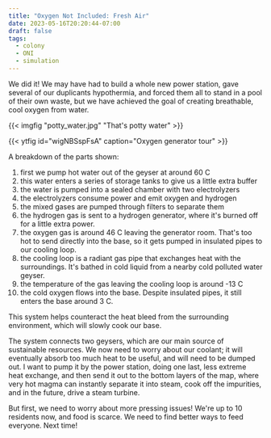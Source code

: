 ```yaml
---
title: "Oxygen Not Included: Fresh Air"
date: 2023-05-16T20:20:44-07:00
draft: false
tags:
  - colony
  - ONI
  - simulation
---
```


We did it! We may have had to build a whole new power station,
gave several of our duplicants hypothermia, and forced them
all to stand in a pool of their own waste, but we have achieved
the goal of creating breathable, cool oxygen from water.

{{< imgfig "potty_water.jpg" "That's potty water" >}}

{{< ytfig id="wigNBSspFsA" caption="Oxygen generator tour" >}}

A breakdown of the parts shown:

1. first we pump hot water out of the geyser at around 60 C
2. this water enters a series of storage tanks to give us a 
   little extra buffer
3. the water is pumped into a sealed chamber with two 
   electrolyzers
4. the electrolyzers consume power and emit oxygen and hydrogen
5. the mixed gases are pumped through filters to separate them
6. the hydrogen gas is sent to a hydrogen generator, where 
   it's burned off for a little extra power.
7. the oxygen gas is around 46 C leaving the generator room.
   That's too hot to send directly into the base, so it gets
   pumped in insulated pipes to our cooling loop.
8. the cooling loop is a radiant gas pipe that exchanges heat
   with the surroundings. It's bathed in cold liquid from a
   nearby cold polluted water geyser.
9. the temperature of the gas leaving the cooling loop is 
   around -13 C
10. the cold oxygen flows into the base. Despite insulated
    pipes, it still enters the base around 3 C.

This system helps counteract the heat bleed from the surrounding environment, which will slowly cook our base.

The system connects two geysers, which are our main source of
sustainable resources. We now need to worry about our coolant; 
it will eventually absorb too much heat to be useful, and will 
need to be dumped out. I want to pump it by the power station,
doing one last, less extreme heat exchange, and then send it 
out to the bottom layers of the map, where very hot magma can
instantly separate it into steam, cook off the impurities, and
in the future, drive a steam turbine.

But first, we need to worry about more pressing issues! We're 
up to 10 residents now, and food is scarce. We need to find
better ways to feed everyone. Next time!
